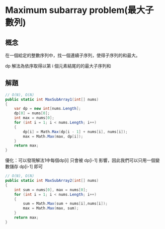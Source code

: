 # Maximum subarray problem(最大子數列)

## 概念

在一個給定的整數序列中，找一個連續子序列，使得子序列的和最大。

dp 解法為依序取得以第 i 個元素結尾的的最大子序列和

## 解題

```csharp
// O(N), O(N)
public static int MaxSubArray1(int[] nums)
{
    var dp = new int[nums.Length];
    dp[0] = nums[0];
    int max = nums[0];
    for (int i = 1; i < nums.Length; i++)
    {
        dp[i] = Math.Max(dp[i - 1] + nums[i], nums[i]);
        max = Math.Max(max, dp[i]);
    }
    return max;
}
```

優化：可以發現解法1中每個dp[i] 只會被 dp[i-1] 影響，因此我們可以只用一個變數儲存 dp[i-1] 即可

```csharp
// O(N), O(N)
public static int MaxSubArray2(int[] nums)
{
    int sum = nums[0], max = nums[0];
    for (int i = 1; i < nums.Length; i++)
    {
        sum = Math.Max(sum + nums[i],nums[i]);
        max = Math.Max(max, sum);
    }
    return max;
}
```